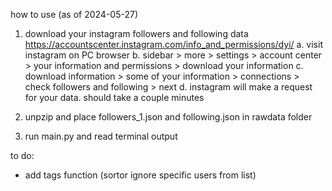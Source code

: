 how to use (as of 2024-05-27)
1. download your instagram followers and following data https://accountscenter.instagram.com/info_and_permissions/dyi/
    a. visit instagram on PC browser
    b. sidebar > more > settings > account center > your information and permissions > download your information
    c. download information > some of your information > connections > check followers and following > next
    d. instagram will make a request for your data. should take a couple minutes

2. unpzip and place followers_1.json and following.json in rawdata folder

3. run main.py and read terminal output

to do:
- add tags function (sortor ignore specific users from list)
